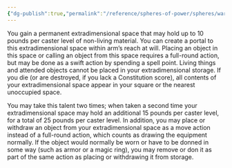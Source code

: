 ```yaml
---
{"dg-publish":true,"permalink":"/reference/spheres-of-power/spheres/warp/extradimensional-storage-space/","dgHomeLink":true,"dgPassFrontmatter":false}
---
```


You gain a permanent extradimensional space that may hold up to 10 pounds per caster level of non-living material. You can create a portal to this extradimensional space within arm’s reach at will. Placing an object in this space or calling an object from this space requires a full-round action, but may be done as a swift action by spending a spell point. Living things and attended objects cannot be placed in your extradimensional storage. If you die (or are destroyed, if you lack a Constitution score), all contents of your extradimensional space appear in your square or the nearest unoccupied space.

You may take this talent two times; when taken a second time your extradimensional space may hold an additional 15 pounds per caster level, for a total of 25 pounds per caster level. In addition, you may place or withdraw an object from your extradimensional space as a move action instead of a full-round action, which counts as drawing the equipment normally. If the object would normally be worn or have to be donned in some way (such as armor or a magic ring), you may remove or don it as part of the same action as placing or withdrawing it from storage.
